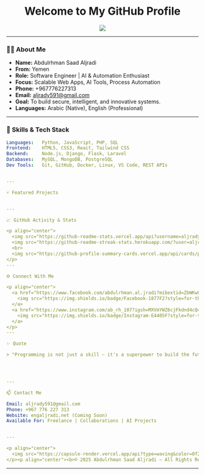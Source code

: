 <h1 align="center">Welcome to My GitHub Profile</h1>

<p align="center">
  <img src="https://readme-typing-svg.herokuapp.com?font=Fira+Code&size=25&pause=1000&color=00F7FF&center=true&vCenter=true&width=600&lines=Hi+%F0%9F%91%8B%2C+I'm+Abdulrhman+Saad+Aljradi;Software+Engineer+%7C+Full-Stack+Developer;AI+%7C+Automation+%7C+Cloud+Computing;Welcome+to+my+profile!" />
</p>

---

### 👨‍💻 About Me

- **Name:** Abdulrhman Saad Aljradi  
- **From:** Yemen  
- **Role:** Software Engineer | AI & Automation Enthusiast  
- **Focus:** Scalable Web Apps, AI Tools, Process Automation  
- **Phone:** +967776227313  
- **Email:** aljrady591@gmail.com  
- **Goal:** To build secure, intelligent, and innovative systems.  
- **Languages:** Arabic (Native), English (Professional)

---

### 🧠 Skills & Tech Stack

```yaml
Languages:   Python, JavaScript, PHP, SQL
Frontend:    HTML5, CSS3, React, Tailwind CSS
Backend:     Node.js, Django, Flask, Laravel
Databases:   MySQL, MongoDB, PostgreSQL
Dev Tools:   Git, GitHub, Docker, Linux, VS Code, REST APIs


---

⚡ Featured Projects


---

📈 GitHub Activity & Stats

<p align="center">
  <img src="https://github-readme-stats.vercel.app/api?username=aljrady646&show_icons=true&theme=radical" height="180" />
  <img src="https://github-readme-streak-stats.herokuapp.com/?user=aljrady646&theme=radical" height="180" />
  <br>
  <img src="https://github-profile-summary-cards.vercel.app/api/cards/profile-details?username=aljrady646&theme=tokyonight" />
</p>
---

🌐 Connect With Me

<p align="center">
  <a href="https://www.facebook.com/abdulrhman.al.jradi?mibextid=ZbWKwL" target="_blank">
    <img src="https://img.shields.io/badge/Facebook-1877F2?style=for-the-badge&logo=facebook&logoColor=white" />
  </a>
  <a href="https://www.instagram.com/ab_rh_107?igsh=MXVmYWZ6cjFkdnd4cQ==" target="_blank">
    <img src="https://img.shields.io/badge/Instagram-E4405F?style=for-the-badge&logo=instagram&logoColor=white" />
  </a>
</p>
---

✨ Quote

> "Programming is not just a skill — it's a superpower to build the future."




---

📫 Contact Me

Email: aljrady591@gmail.com
Phone: +967 776 227 313
Website: engaljradi.net (Coming Soon)
Available For: Freelance | Collaborations | AI Projects


---

<p align="center">
  <img src="https://capsule-render.vercel.app/api?type=waving&color=0f2027&height=120&section=footer" />
</p><p align="center"><b>© 2025 Abdulrhman Saad Aljradi — All Rights Reserved</b></p>
```
---
